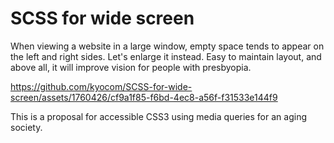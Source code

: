 # SCSS for wide screen

When viewing a website in a large window, empty space tends to appear on the left and right sides.
Let's enlarge it instead. Easy to maintain layout, and above all, it will improve vision for people with presbyopia.



https://github.com/kyocom/SCSS-for-wide-screen/assets/1760426/cf9a1f85-f6bd-4ec8-a56f-f31533e144f9



This is a proposal for accessible CSS3 using media queries for an aging society.
